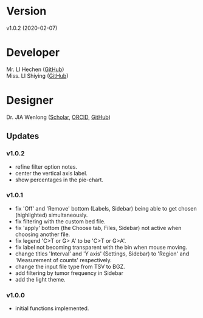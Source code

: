 # Version
v1.0.2 (2020-02-07)

# Developer
Mr. LI Hechen ([GitHub](https://github.com/lhc70000))<br/>
Miss. LI Shiying ([GitHub](https://github.com/CherineLee))

# Designer
Dr. JIA Wenlong ([Scholar](https://scholar.google.com.hk/citations?user=eupQCQEAAAAJ), [ORCID](https://orcid.org/0000-0002-7136-9919), [GitHub](https://github.com/Nobel-Justin))

## Updates

### v1.0.2
   - refine filter option notes.
   - center the vertical axis label.
   - show percentages in the pie-chart.

### v1.0.1
   - fix 'Off' and 'Remove' bottom (Labels, Sidebar) being able to get chosen (highlighted) simultaneously.
   - fix filtering with the custom bed file.
   - fix 'apply' bottom (the Choose tab, Files, Sidebar) not active when choosing another file.
   - fix legend 'C>T or G> A' to be 'C>T or G>A'.
   - fix label not becoming transparent with the bin when mouse moving.
   - change titles 'Interval' and 'Y axis' (Settings, Sidebar) to 'Region' and 'Measurement of counts' respectively.
   - change the input file type from TSV to BGZ.
   - add filtering by tumor frequency in Sidebar
   - add the light theme. 

### v1.0.0
   - initial functions implemented.
